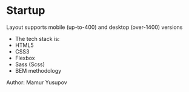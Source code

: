# Startup

Layout supports mobile (up-to-400) and desktop (over-1400) versions

- The tech stack is:
- HTML5
- CSS3
- Flexbox
- Sass (Scss)
- BEM methodology


Author:
Mamur Yusupov
